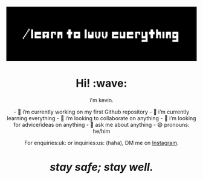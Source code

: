 [![Header](https://github.com/kevinesmaell/kevinesmaell/blob/main/header.png "Header")](https://www.instagram.com/uvv/)
<h1 align='center'> Hi! :wave:</h1>
<p align='center'>
i'm kevin.
</p>
<p align='center'>
- 🔭 i’m currently working on my first Github repository
- 🌱 i’m currently learning everything
- 👯 i’m looking to collaborate on anything
- 🤔 i’m looking for advice/ideas on anything
- 💬 ask me about anything
- 😄 pronouns: he/him 
</p>
</p>
<p align='center'>
For enquiries:uk: or inquiries:us: (haha), DM me on <a href="https://isntagram.com/uvv">Instagram</a>.

<h1 align='center'><i>stay safe; stay well.</i></h1>

<!--
